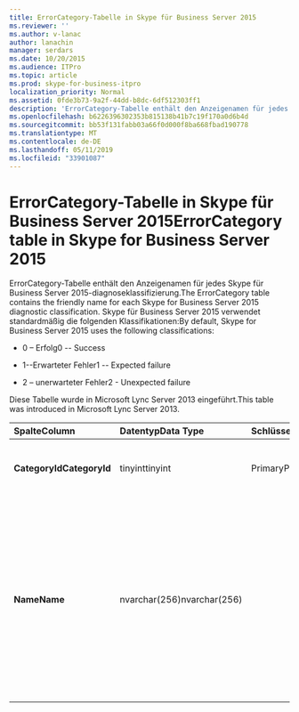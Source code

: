 ```yaml
---
title: ErrorCategory-Tabelle in Skype für Business Server 2015
ms.reviewer: ''
ms.author: v-lanac
author: lanachin
manager: serdars
ms.date: 10/20/2015
ms.audience: ITPro
ms.topic: article
ms.prod: skype-for-business-itpro
localization_priority: Normal
ms.assetid: 0fde3b73-9a2f-44dd-b8dc-6df512303ff1
description: 'ErrorCategory-Tabelle enthält den Anzeigenamen für jedes Skype für Business Server 2015-diagnoseklassifizierung. Skype für Business Server 2015 verwendet standardmäßig die folgenden Klassifikationen:'
ms.openlocfilehash: b6226396302353b815138b41b7c19f170a0d6b4d
ms.sourcegitcommit: bb53f131fabb03a66f0d000f8ba668fbad190778
ms.translationtype: MT
ms.contentlocale: de-DE
ms.lasthandoff: 05/11/2019
ms.locfileid: "33901087"
---
```

# <a name="errorcategory-table-in-skype-for-business-server-2015"></a><span data-ttu-id="b3e24-104">ErrorCategory-Tabelle in Skype für Business Server 2015</span><span class="sxs-lookup"><span data-stu-id="b3e24-104">ErrorCategory table in Skype for Business Server 2015</span></span>
 
<span data-ttu-id="b3e24-105">ErrorCategory-Tabelle enthält den Anzeigenamen für jedes Skype für Business Server 2015-diagnoseklassifizierung.</span><span class="sxs-lookup"><span data-stu-id="b3e24-105">The ErrorCategory table contains the friendly name for each Skype for Business Server 2015 diagnostic classification.</span></span> <span data-ttu-id="b3e24-106">Skype für Business Server 2015 verwendet standardmäßig die folgenden Klassifikationen:</span><span class="sxs-lookup"><span data-stu-id="b3e24-106">By default, Skype for Business Server 2015 uses the following classifications:</span></span>
  
- <span data-ttu-id="b3e24-107">0 – Erfolg</span><span class="sxs-lookup"><span data-stu-id="b3e24-107">0 -- Success</span></span>
    
- <span data-ttu-id="b3e24-108">1--Erwarteter Fehler</span><span class="sxs-lookup"><span data-stu-id="b3e24-108">1 -- Expected failure</span></span>
    
- <span data-ttu-id="b3e24-109">2 – unerwarteter Fehler</span><span class="sxs-lookup"><span data-stu-id="b3e24-109">2 - Unexpected failure</span></span>
    
<span data-ttu-id="b3e24-110">Diese Tabelle wurde in Microsoft Lync Server 2013 eingeführt.</span><span class="sxs-lookup"><span data-stu-id="b3e24-110">This table was introduced in Microsoft Lync Server 2013.</span></span>
  
|<span data-ttu-id="b3e24-111">**Spalte**</span><span class="sxs-lookup"><span data-stu-id="b3e24-111">**Column**</span></span>|<span data-ttu-id="b3e24-112">**Datentyp**</span><span class="sxs-lookup"><span data-stu-id="b3e24-112">**Data Type**</span></span>|<span data-ttu-id="b3e24-113">**Schlüssel/Index**</span><span class="sxs-lookup"><span data-stu-id="b3e24-113">**Key/Index**</span></span>|<span data-ttu-id="b3e24-114">**Details**</span><span class="sxs-lookup"><span data-stu-id="b3e24-114">**Details**</span></span>|
|:-----|:-----|:-----|:-----|
|<span data-ttu-id="b3e24-115">**CategoryId**</span><span class="sxs-lookup"><span data-stu-id="b3e24-115">**CategoryId**</span></span> <br/> |<span data-ttu-id="b3e24-116">tinyint</span><span class="sxs-lookup"><span data-stu-id="b3e24-116">tinyint</span></span>  <br/> |<span data-ttu-id="b3e24-117">Primary</span><span class="sxs-lookup"><span data-stu-id="b3e24-117">Primary</span></span>  <br/> |<span data-ttu-id="b3e24-118">Eindeutiger Bezeichner für die Klassifikation.</span><span class="sxs-lookup"><span data-stu-id="b3e24-118">Unique identifier for the classification.</span></span>  <br/> |
|<span data-ttu-id="b3e24-119">**Name**</span><span class="sxs-lookup"><span data-stu-id="b3e24-119">**Name**</span></span> <br/> |<span data-ttu-id="b3e24-120">nvarchar(256)</span><span class="sxs-lookup"><span data-stu-id="b3e24-120">nvarchar(256)</span></span>  <br/> || <span data-ttu-id="b3e24-121">Wert und dem Anzeigenamen der Klassifikation zugewiesen.</span><span class="sxs-lookup"><span data-stu-id="b3e24-121">Value and friendly name assigned to the classification.</span></span> <span data-ttu-id="b3e24-122">Gültige Werte sind:</span><span class="sxs-lookup"><span data-stu-id="b3e24-122">Allowed values are:</span></span> <br/>  <span data-ttu-id="b3e24-123">0 – Erfolg</span><span class="sxs-lookup"><span data-stu-id="b3e24-123">0 -- Success</span></span> <br/>  <span data-ttu-id="b3e24-124">1--Erwarteter Fehler</span><span class="sxs-lookup"><span data-stu-id="b3e24-124">1 -- Expected failure</span></span> <br/>  <span data-ttu-id="b3e24-125">2 – unerwarteter Fehler</span><span class="sxs-lookup"><span data-stu-id="b3e24-125">2 - Unexpected failure</span></span> <br/> |
   

